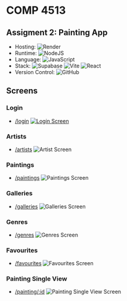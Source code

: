 # COMP 4513
## Assigment 2: Painting App

- Hosting: ![Render](https://img.shields.io/badge/Render-%46E3B7.svg?style=for-the-badge&logo=render&logoColor=white)
- Runtime: ![NodeJS](https://img.shields.io/badge/node.js-6DA55F?style=for-the-badge&logo=node.js&logoColor=white)
- Language: ![JavaScript](https://img.shields.io/badge/javascript-%23323330.svg?style=for-the-badge&logo=javascript&logoColor=%23F7DF1E)
- Stack: ![Supabase](https://img.shields.io/badge/Supabase-3ECF8E?style=for-the-badge&logo=supabase&logoColor=white) ![Vite](https://img.shields.io/badge/vite-%23646CFF.svg?style=for-the-badge&logo=vite&logoColor=white) ![React](https://img.shields.io/badge/react-%2320232a.svg?style=for-the-badge&logo=react&logoColor=%2361DAFB)
- Version Control: ![GitHub](https://img.shields.io/badge/github-%23121011.svg?style=for-the-badge&logo=github&logoColor=white)

## Screens

### Login
- [/login](https://assignment2-1eja.onrender.com/login)
[![Login Screen](https://media.discordapp.net/attachments/380547978487922691/1358985093804200076/image.png?ex=67f5d4ff&is=67f4837f&hm=79be15089fd8c5bad30f0af0c0e607602941136beadbec834ba4cb8070f45f7f&=&format=webp&quality=lossless&width=3692&height=1824)](https://media.discordapp.net/attachments/380547978487922691/1358987349022871674/image.png?ex=67f5d718&is=67f48598&hm=459efbe67358a8ce36bc0606e8d07e1b9f7ceae3bf69cda1010814c2d0bb3afe&=&format=webp&quality=lossless&width=3692&height=1824)

### Artists
- [/artists](https://assignment2-1eja.onrender.com/artists)
![Artist Screen](https://media.discordapp.net/attachments/380547978487922691/1358985538673049740/image.png?ex=67f5d569&is=67f483e9&hm=338dede79d929110aa2d20072b87c9d5540d4f82d42c67683edc45f8475a1733&=&format=webp&quality=lossless&width=3675&height=1824)

### Paintings
- [/paintings](https://assignment2-1eja.onrender.com/paintings)
![Paintings Screen](https://media.discordapp.net/attachments/380547978487922691/1358985944140611635/image.png?ex=67f5d5c9&is=67f48449&hm=ce4906b0f3b9fc4f74180482c87298c04dfb09ea11cdd3a97dff6d9aa4caa5bc&=&format=webp&quality=lossless&width=3675&height=1824)

### Galleries
- [/galleries](https://assignment2-1eja.onrender.com/galleries)
![Galleries Screen](https://media.discordapp.net/attachments/380547978487922691/1358986187032891452/image.png?ex=67f5d603&is=67f48483&hm=9cdfdd57939a6b5f43cef66304e70ce830716025dfc735a28875f4432993e0ea&=&format=webp&quality=lossless&width=3675&height=1824)

### Genres
- [/genres](https://assignment2-1eja.onrender.com/genres)
![Genres Screen](https://media.discordapp.net/attachments/380547978487922691/1358986386107273539/image.png?ex=67f5d633&is=67f484b3&hm=afe0f602c593e48b47f8b2efa28bcd5b984a4ca7227ababbdf109e19ff45ce5c&=&format=webp&quality=lossless&width=3680&height=1823)

### Favourites
- [/favourites](https://assignment2-1eja.onrender.com/favourites)
![Favourites Screen](https://media.discordapp.net/attachments/380547978487922691/1358986559554064415/image.png?ex=67f5d65c&is=67f484dc&hm=6b987fbe3789c3cb94c27b6465dc78ed53aeb4fa88726a1047e3d7b7b8bc430c&=&format=webp&quality=lossless&width=3683&height=1823)

### Painting Single View
- [/painting/:id](https://assignment2-1eja.onrender.com/painting/578)
![Painting Single View Screen](https://media.discordapp.net/attachments/380547978487922691/1358986871543300197/image.png?ex=67f5d6a6&is=67f48526&hm=61aff0fe46836d8eb84d923b54ee209ef8c5524dc87bc08a6871a19b3f275f27&=&format=webp&quality=lossless&width=3680&height=1823)
